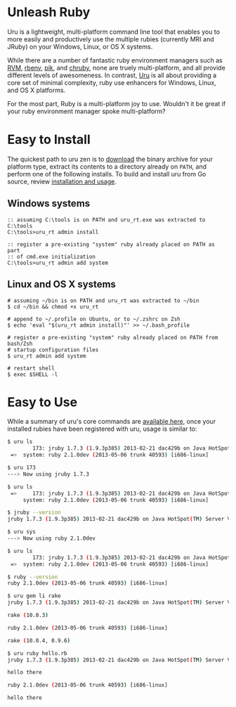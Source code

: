 # Unleash Ruby

Uru is a lightweight, multi-platform command line tool that enables you to more
easily and productively use the multiple rubies (currently MRI and JRuby) on your
Windows, Linux, or OS X systems.

While there are a number of fantastic ruby environment managers such as [RVM][1],
[rbenv][2], [pik][3], and [chruby][4], none are truely multi-platform, and all
provide different levels of awesomeness. In contrast, [Uru][5] is all about
providing a core set of minimal complexity, ruby use enhancers for Windows,
Linux, and OS X platforms.

For the most part, Ruby is a multi-platform joy to use. Wouldn't it be great if
your ruby environment manager spoke multi-platform?

# Easy to Install

The quickest path to uru zen is to [download][download] the binary archive for
your platform type, extract its contents to a directory already on `PATH`, and
perform one of the following installs. To build and install uru from Go source,
review [installation and usage][usage].

## Windows systems

~~~ console
:: assuming C:\tools is on PATH and uru_rt.exe was extracted to C:\tools
C:\tools>uru_rt admin install

:: register a pre-existing "system" ruby already placed on PATH as part
:: of cmd.exe initialization
C:\tools>uru_rt admin add system
~~~

## Linux and OS X systems

~~~ console
# assuming ~/bin is on PATH and uru_rt was extracted to ~/bin
$ cd ~/bin && chmod +x uru_rt

# append to ~/.profile on Ubuntu, or to ~/.zshrc on Zsh
$ echo 'eval "$(uru_rt admin install)"' >> ~/.bash_profile

# register a pre-existing "system" ruby already placed on PATH from bash/Zsh
# startup configuration files
$ uru_rt admin add system

# restart shell
$ exec $SHELL -l
~~~

# Easy to Use

While a summary of uru's core commands are [available here][usage], once your
installed rubies have been registered with uru, usage is similar to:

~~~ bash
$ uru ls
        173: jruby 1.7.3 (1.9.3p385) 2013-02-21 dac429b on Java HotSpot(TM) Serv...
 =>  system: ruby 2.1.0dev (2013-05-06 trunk 40593) [i686-linux]

$ uru 173
---> Now using jruby 1.7.3

$ uru ls
 =>     173: jruby 1.7.3 (1.9.3p385) 2013-02-21 dac429b on Java HotSpot(TM) Serv...
     system: ruby 2.1.0dev (2013-05-06 trunk 40593) [i686-linux]

$ jruby --version
jruby 1.7.3 (1.9.3p385) 2013-02-21 dac429b on Java HotSpot(TM) Server VM 1.7.0_21-b11 [linux-i386]

$ uru sys
---> Now using ruby 2.1.0dev

$ uru ls
        173: jruby 1.7.3 (1.9.3p385) 2013-02-21 dac429b on Java HotSpot(TM) Serv...
 =>  system: ruby 2.1.0dev (2013-05-06 trunk 40593) [i686-linux]

$ ruby --version
ruby 2.1.0dev (2013-05-06 trunk 40593) [i686-linux]

$ uru gem li rake
jruby 1.7.3 (1.9.3p385) 2013-02-21 dac429b on Java HotSpot(TM) Server VM 1.7.0_21-b11 [linux-i386]

rake (10.0.3)

ruby 2.1.0dev (2013-05-06 trunk 40593) [i686-linux]

rake (10.0.4, 0.9.6)

$ uru ruby hello.rb
jruby 1.7.3 (1.9.3p385) 2013-02-21 dac429b on Java HotSpot(TM) Server VM 1.7.0_21-b11 [linux-i386]

hello there

ruby 2.1.0dev (2013-05-06 trunk 40593) [i686-linux]

hello there
~~~

[download]: https://bitbucket.org/jonforums/uru/wiki/Downloads
[usage]: https://bitbucket.org/jonforums/uru/wiki/Usage

[1]: https://rvm.io/
[2]: https://github.com/sstephenson/rbenv
[3]: https://github.com/vertiginous/pik
[4]: https://github.com/postmodern/chruby
[5]: https://bitbucket.org/jonforums/uru
